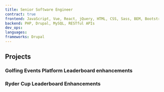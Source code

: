 ```yaml
---
title: Senior Software Engineer
contract: true
frontend: JavaScript, Vue, React, jQuery, HTML, CSS, Sass, BEM, Bootstrap, Responsive Design, Web Accessibility, SEO
backend: PHP, Drupal, MySQL, RESTful APIs
dev_ops:
languages:
frameworks: Drupal
---
```


## Projects

### Golfing Events Platform Leaderboard enhancements

### Ryder Cup Leaderboard Enhancements
